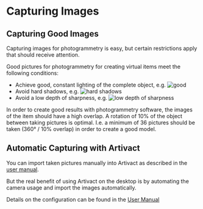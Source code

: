 # Capturing Images

## Capturing Good Images

Capturing images for photogrammetry is easy, but certain restrictions apply that should receive attention.

Good pictures for photogrammetry for creating virtual items meet the following conditions:

- Achieve good, constant lighting of the complete object, e.g. ![good](/assets/tutorials/artivact-as-scanner/image-capture_good.jpg)
- Avoid hard shadows, e.g. ![hard shadows](/assets/tutorials/artivact-as-scanner/image-capture_bad_shadows.jpg)
- Avoid a low depth of sharpness, e.g. ![low depth of sharpness](/assets/tutorials/artivact-as-scanner/image-capture_bad_sharpness.jpg)

In order to create good results with photogrammetry software, the images of the item should have a high overlap.
A rotation of 10% of the object between taking pictures is optimal.
I.e. a minimum of 36 pictures should be taken (360° / 10% overlap) in order to create a good model.

## Automatic Capturing with Artivact

You can import taken pictures manually into Artivact as described in the [user manual](/user-manual/introduction/about).

But the real benefit of using Artivact on the desktop is by automating the camera usage and import the images
automatically.

Details on the configuration can be found in the [User Manual](../../user-manual/settings/peripherals)